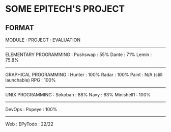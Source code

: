 # SOME EPITECH'S PROJECT

## FORMAT
MODULE :
PROJECT : EVALUATION 

-----

ELEMENTARY PROGRAMMING :
Pushswap : 55%
Dante : 71%
Lemin : 75.8%

-----

GRAPHICAL PROGRAMMING :
Hunter : 100%
Radar : 100%
Paint : N/A (still launchable)
RPG : 100%

-----

UNIX PROGRAMMING :
Sokoban : 88%
Navy : 63%
Minishell1 : 100%

-----

DevOps :
    Popeye : 100%

-----

Web :
    EPyTodo : 22/22
